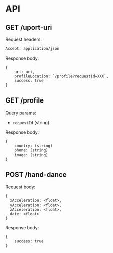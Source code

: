 # API

## GET /uport-uri

Request headers:
```
Accept: application/json
```

Response body:
```
{
    uri: uri,
    profileLocation: `/profile?requestId=XXX`,
    success: true
}
```

## GET /profile

Query params:

* `requestId` (string)

Response body:
```
{
    country: (string)
    phone: (string)
    image: (string)
}
```

## POST /hand-dance

Request body:
```
{
  xAcceleration: <float>,
  yAcceleration: <float>,
  zAcceleration: <float>,
  date: <float>
}
```

Response body:
```
{
    success: true
}
```
